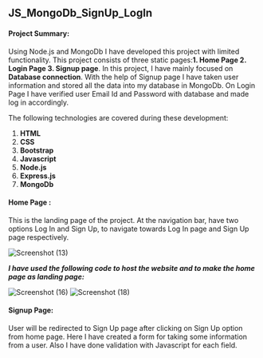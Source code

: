 ## JS_MongoDb_SignUp_LogIn

#### Project Summary:
Using Node.js and MongoDb I have developed this project with limited functionality. This project consists of three static pages:__1. Home Page  2. Login Page  3. Signup page__.
In this project, I have mainly focused on **Database connection**. With the help of Signup page I have taken user information and stored all the data into my database in MongoDb.
On Login Page I have verified user Email Id and Password with database and made log in accordingly.

The following technologies are covered during these development:
1. **HTML**
2. **CSS**
3. **Bootstrap**
4. **Javascript**
5. **Node.js**
6. **Express.js**
7. **MongoDb**

#### Home Page :
This is the landing page of the project. At the navigation bar, have two options Log In and Sign Up, to navigate towards Log In page and Sign Up page respectively.

![Screenshot (13)](https://user-images.githubusercontent.com/72350924/116924526-9bcd3480-ac75-11eb-9ff8-aba94c2d4b01.png)

**_I have used the following code to host the website and to make the home page as landing page:_**

![Screenshot (16)](https://user-images.githubusercontent.com/72350924/116927395-409d4100-ac79-11eb-8b6b-7f427cdcd604.png)
![Screenshot (18)](https://user-images.githubusercontent.com/72350924/116927419-46932200-ac79-11eb-8254-db86d6238fde.png)

#### Signup Page: 
User will be redirected to Sign Up page after clicking on Sign Up option from home page. Here I have created a form for taking some information from a user. Also I have done validation with Javascript for each field.
